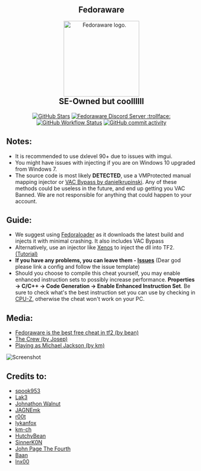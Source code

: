 <h2 align="center" style="margin-top: 0px;">Fedoraware</h2>  
<p align="center" style="margin-bottom: 0px !important;">
  <img width="200" src=".github/assets/fedoraware.png" alt="Fedoraware logo." align="center">
</p>
<h2 align="center" style="margin-top: 0px;">SE-Owned but coollllll</h2>
<p align="center">
<a href="https://github.com/tf2cheater2013/Fedoraware/stargazers"><img alt="GitHub Stars" src="https://img.shields.io/github/stars/tf2cheater2013/Fedoraware"></a>  
<a href="https://discord.gg/kFkk2jahak"><img alt="Fedoraware Discord Server :trollface:" src="https://img.shields.io/discord/937420218672771112?label=Discord&logo=Discord"></a>  
<a href="https://github.com/tf2cheater2013/Fedoraware/actions"><img alt="GitHub Workflow Status" src="https://img.shields.io/github/workflow/status/tf2cheater2013/Fedoraware/MSBuild"></a>
<a href="https://github.com/tf2cheater2013/Fedoraware/commits/main"><img alt="GitHub commit activity" src="https://img.shields.io/github/commit-activity/w/tf2cheater2013/Fedoraware"></a>
</p>  

## Notes:
- It is recommended to use dxlevel 90+ due to issues with imgui.
- You might have issues with injecting if you are on Windows 10 upgraded from Windows 7.
- The source code is most likely __DETECTED__, use a VMProtected manual mapping injector or [VAC Bypass by danielkrupinski](https://github.com/danielkrupinski/VAC-Bypass). Any of these methods could be useless in the future, and end up getting you VAC Banned. We are not responsible for anything that could happen to your account.

## Guide:
- We suggest using [Fedoraloader](https://github.com/lnx00/Fedoraloader/releases/) as it downloads the latest build and injects it with minimal crashing. It also includes VAC Bypass
- Alternatively, use an injector like [Xenos](https://github.com/relaxtakenotes/xenos) to inject the dll into TF2. [(Tutorial)](https://www.youtube.com/watch?v=PT3kVA053IY)
- __If you have any problems, you can leave them - [Issues](https://github.com/tf2cheater2013/Fedoraware/issues)__ (Dear god please link a config and follow the issue template)
- Should you choose to compile this cheat yourself, you may enable enhanced instruction sets to possibly increase performance. __Properties -> C/C++ -> Code Generation -> Enable Enhanced Instruction Set__. Be sure to check what's the best instruction set you can use by checking in [CPU-Z](https://www.cpuid.com/softwares/cpu-z.html), otherwise the cheat won't work on your PC. 

## Media:  
- [Fedoraware is the best free cheat in tf2 (by bean)](https://www.youtube.com/watch?v=FyeaMghYZL0)
- [The Crew (by Josep)](https://www.youtube.com/watch?v=7I44S9sSOcc)
- [Playing as Michael Jackson (by km)](https://www.youtube.com/watch?v=cVD3BBEMNPo)

![Screenshot](https://user-images.githubusercontent.com/17802843/161588254-5cf29b82-fd70-41c1-90c3-f77b29014a68.png)

## Credits to:
  - [spook953](https://github.com/spook953)
  - [Lak3](https://github.com/Lak3)
  - [Johnathon Walnut](https://github.com/johnathon-walnut)
  - [JAGNEmk](https://github.com/JAGNEmk)
  - [r00t](https://github.com/l-r00t-l)
  - [lykanfox](https://github.com/lykanfox)
  - [km-ch](https://github.com/km-ch)
  - [HutchyBean](https://github.com/HutchyBean)
  - [SinnerK0N](https://github.com/SinnerK0N)
  - [John Page The Fourth](https://github.com/relaxtakenotes)
  - [Baan](https://github.com/tf2cheater2013)
  - [lnx00](https://github.com/lnx00)
